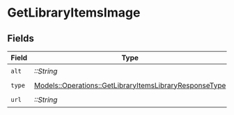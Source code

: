 # GetLibraryItemsImage


## Fields

| Field                                                                                                                   | Type                                                                                                                    | Required                                                                                                                | Description                                                                                                             | Example                                                                                                                 |
| ----------------------------------------------------------------------------------------------------------------------- | ----------------------------------------------------------------------------------------------------------------------- | ----------------------------------------------------------------------------------------------------------------------- | ----------------------------------------------------------------------------------------------------------------------- | ----------------------------------------------------------------------------------------------------------------------- |
| `alt`                                                                                                                   | *::String*                                                                                                              | :heavy_check_mark:                                                                                                      | N/A                                                                                                                     | Episode 1                                                                                                               |
| `type`                                                                                                                  | [Models::Operations::GetLibraryItemsLibraryResponseType](../../models/operations/getlibraryitemslibraryresponsetype.md) | :heavy_check_mark:                                                                                                      | N/A                                                                                                                     | background                                                                                                              |
| `url`                                                                                                                   | *::String*                                                                                                              | :heavy_check_mark:                                                                                                      | N/A                                                                                                                     | /library/metadata/45521/thumb/1644710589                                                                                |